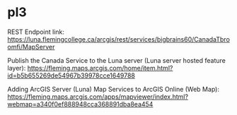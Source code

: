# pl3

REST Endpoint link:
https://luna.flemingcollege.ca/arcgis/rest/services/bigbrains60/CanadaTbroomfi/MapServer

Publish the Canada Service to the Luna server (Luna server hosted feature layer):
https://fleming.maps.arcgis.com/home/item.html?id=b5b655269de54967b39978cce1649788

Adding ArcGIS Server (Luna) Map Services to ArcGIS Online (Web Map):
https://fleming.maps.arcgis.com/apps/mapviewer/index.html?webmap=a340f0ef888948cca368891dba8ea454
